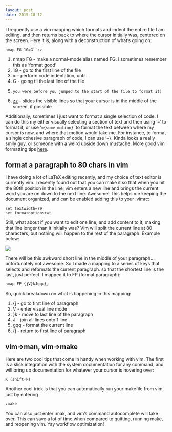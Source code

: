 ```yaml
---
layout: post
date: 2015-10-12
---
```


I frequently use a vim mapping which formats and indent the entire file I am
editing, and then returns back to where the cursor initially was, centered on
the screen. Here it is, along with a deconstruction of what’s going on:

    nmap FG 1G=G``zz

1. nmap FG - make a normal-mode alias named FG. I sometimes remember this as ‘format good’
2. 1G - go to the first line of the file
3. = - perform code indentation, until…
4. G - going til the last line of the file
5. ```` - uses markers to jump back to the last position (which is whereever
   you were before you jumped to the start of the file to format it)
6. [zz](http://vimdoc.sourceforge.net/htmldoc/scroll.html#zz) - slides the
   visible lines so that your cursor is in the middle of the screen, if possible

Additionally, sometimes I just want to format a single selection of code. I can
do this my either visually selecting a section of text and then using ’`=`’ to
format it, or use ’`={some motion}`’ to format the text between where my cursor
is now, and where that motion would take me. For instance, to format a single
cohesive paragraph of code, I can use ’`=}`. Kinda looks a really smily guy, or
someone with a weird upside down mustache. More good vim formatting tips
[here](http://www.cs.swarthmore.edu/help/vim/reformatting.html).

## format a paragraph to 80 chars in vim

I have doing a lot of LaTeX editing recently, and my choice of text editor is
currently vim. I recently found out that you can make it so that when you hit
the 80th position in the line, vim enters a new line and brings the current
word you are on down to the next line. Awesome! This helps me keeping the
document organized, and can be enabled adding this to your .vimrc:

    set textwidth=79
    set formatoptions+=t

Still, what about if you want to edit one line, and add content to it, making
that line longer than it initially was? Vim will split the current line at 80
characters, but nothing will happen to the rest of the paragraph. Example
below:

![](https://31.media.tumblr.com/7066b3328c7ec2a9a48f89a07272e725/tumblr_inline_ngds06Pmo11s7hh2w.png)

There will be this awkward short line in the middle of your paragraph…
unfortunately not awesome. So I made a mapping to a series of keys that selects
and reformats the current paragraph. so that the shortest line is the last,
just perfect. I mapped it to FP (format paragraph):

    nmap FP {jV}kJgqq{j

So, quick breakdown on what is happening in this mapping:

1. {j - go to first line of paragraph
2. V - enter visual line mode
3. }k - move to last line of the paragraph
4. J - join all lines onto 1 line
5. gqq - format the current line
6. {j - return to first line of paragraph

## vim→man, vim→make

Here are two  cool tips that come in handy when working with vim. The first is
a slick integration with the system documentation for any command, and will
bring up documentation for whatever your cursor is hovering over:

    K (shift-k)

Another cool trick is that you can automatically run your makefile from vim,
just by entering

    :make

You can also just enter :mak, and vim’s command autocomplete will take over.
This can save a lot of time when compared to quitting, running make, and
reopening vim. Yay workflow optimization!

